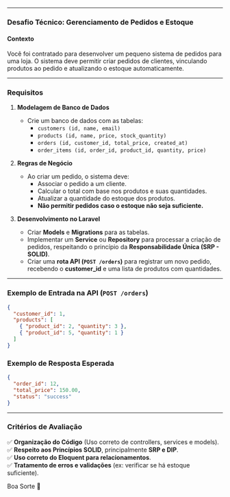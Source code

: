   

---

### **Desafio Técnico: Gerenciamento de Pedidos e Estoque**
#### **Contexto**  
Você foi contratado para desenvolver um pequeno sistema de pedidos para uma loja. O sistema deve permitir criar pedidos de clientes, vinculando produtos ao pedido e atualizando o estoque automaticamente.  

---

### **Requisitos**
1. **Modelagem de Banco de Dados**  
   - Crie um banco de dados com as tabelas:  
     - `customers (id, name, email)`  
     - `products (id, name, price, stock_quantity)`  
     - `orders (id, customer_id, total_price, created_at)`  
     - `order_items (id, order_id, product_id, quantity, price)`  

2. **Regras de Negócio**
   - Ao criar um pedido, o sistema deve:  
     - Associar o pedido a um cliente.  
     - Calcular o total com base nos produtos e suas quantidades.  
     - Atualizar a quantidade do estoque dos produtos.  
     - **Não permitir pedidos caso o estoque não seja suficiente.**  

3. **Desenvolvimento no Laravel**
   - Criar **Models** e **Migrations** para as tabelas.  
   - Implementar um **Service** ou **Repository** para processar a criação de pedidos, respeitando o princípio da **Responsabilidade Única (SRP - SOLID)**.  
   - Criar uma **rota API (`POST /orders`)** para registrar um novo pedido, recebendo o **customer_id** e uma lista de produtos com quantidades.  

---

### **Exemplo de Entrada na API (`POST /orders`)**
```json
{
  "customer_id": 1,
  "products": [
    { "product_id": 2, "quantity": 3 },
    { "product_id": 5, "quantity": 1 }
  ]
}
```

### **Exemplo de Resposta Esperada**
```json
{
  "order_id": 12,
  "total_price": 150.00,
  "status": "success"
}
```

---

### **Critérios de Avaliação**
✅ **Organização do Código** (Uso correto de controllers, services e models).  
✅ **Respeito aos Princípios SOLID**, principalmente **SRP e DIP**.  
✅ **Uso correto do Eloquent para relacionamentos**.  
✅ **Tratamento de erros e validações** (ex: verificar se há estoque suficiente).  

Boa Sorte 🚀
